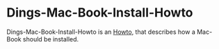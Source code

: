 # Dings-Mac-Book-Install-Howto

Dings-Mac-Book-Install-Howto is an [Howto](700022.md), that describes how a Mac-Book should be installed.
